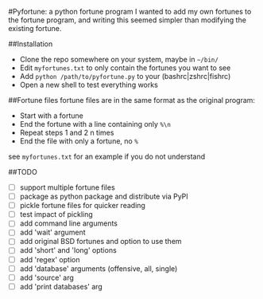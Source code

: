 #Pyfortune: a python fortune program
I wanted to add my own fortunes to the fortune program, and writing this seemed simpler than modifying the existing fortune.

##Installation
* Clone the repo somewhere on your system, maybe in `~/bin/`
* Edit `myfortunes.txt` to only contain the fortunes you want to see
* Add `python /path/to/pyfortune.py` to your (bashrc|zshrc|fishrc)
* Open a new shell to test everything works

##Fortune files
fortune files are in the same format as the original program:

* Start with a fortune
* End the fortune with a line containing only `%\n`
* Repeat steps 1 and 2 n times
* End the file with only a fortune, no `%`


see `myfortunes.txt` for an example if you do not understand

##TODO
- [ ] support multiple fortune files
- [ ] package as python package and distribute via PyPI
- [ ] pickle fortune files for quicker reading
- [ ] test impact of pickling
- [ ] add command line arguments
- [ ] add 'wait' argument
- [ ] add original BSD fortunes and option to use them
- [ ] add 'short' and 'long' options
- [ ] add 'regex' option
- [ ] add 'database' arguments (offensive, all, single)
- [ ] add 'source' arg
- [ ] add 'print databases' arg
